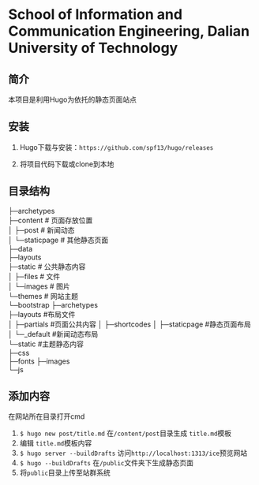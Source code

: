 # School of Information and Communication Engineering, Dalian University of Technology 

## 简介

本项目是利用Hugo为依托的静态页面站点

## 安装

1. Hugo下载与安装：` https://github.com/spf13/hugo/releases `

2. 将项目代码下载或clone到本地

## 目录结构

├─archetypes    
├─content       # 页面存放位置       
│  ├─post       # 新闻动态  
│  └─staticpage # 其他静态页面  
├─data  
├─layouts   
├─static        # 公共静态内容  
│  ├─files      # 文件  
│  └─images     # 图片  
└─themes        # 网站主题  
    └─bootstrap 
        ├─archetypes    
        ├─layouts           #布局文件   
        │  ├─partials       #页面公共内容 
        │  ├─shortcodes 
        │  ├─staticpage     #静态页面布局   
        │  └─_default       #新闻动态布局   
        └─static            #主题静态内容   
            ├─css   
            ├─fonts 
            ├─images    
            └─js    

## 添加内容

在网站所在目录打开cmd

1. ` $ hugo new post/title.md ` 在` /content/post `目录生成 ` title.md `模板
2. 编辑 ` title.md `模板内容
3. ` $ hugo server --buildDrafts ` 访问` http://localhost:1313/ice `预览网站
4. ` $ hugo --buildDrafts ` 在` /public `文件夹下生成静态页面
5. 将` public `目录上传至站群系统



